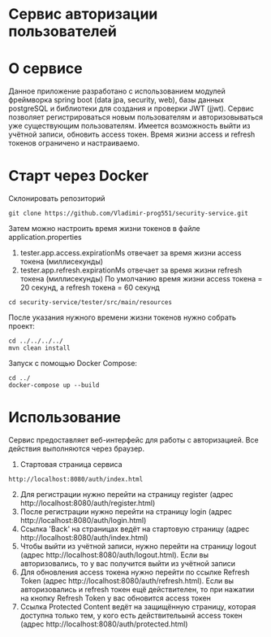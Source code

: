 # Сервис авторизации пользователей

# О сервисе
Данное приложение разработано с использованием модулей фреймворка spring boot (data jpa, security, web), базы данных postgreSQL и библиотеки для создания и проверки JWT (jjwt).
Сервис позволяет регистрироваться новым пользователям и авторизовываться уже существующим пользователям. Имеется возможность выйти из учётной записи, обновить access токен. Время жизни access и refresh токенов ограничено и настраиваемо.

# Старт через Docker
Склонировать репозиторий
```
git clone https://github.com/Vladimir-prog551/security-service.git
```
Затем можно настроить время жизни токенов в файле application.properties
1. tester.app.access.expirationMs отвечает за время жизни access токена (миллисекунды)
2. tester.app.refresh.expirationMs отвечает за время жизни refresh токена (миллисекунды)
По умолчанию время жизни access токена = 20 секунд, а refresh токена = 60 секунд
```
cd security-service/tester/src/main/resources
```
После указания нужного времени жизни токенов нужно собрать проект:
```
cd ../../../../
mvn clean install
```
Запуск с помощью Docker Compose:
```
cd ../
docker-compose up --build
```

# Использование
Сервис предоставляет веб-интерфейс для работы с авторизацией. Все действия выполняются через браузер.
1. Стартовая страница сервиса
```
http://localhost:8080/auth/index.html
```
2. Для регистрации нужно перейти на страницу register (адрес http://localhost:8080/auth/register.html)
3. После регистрации нужно перейти на страницу login (адрес http://localhost:8080/auth/login.html)
4. Ссылка 'Back' на страницах ведёт на стартовую страницу (адрес http://localhost:8080/auth/index.html)
5. Чтобы выйти из учётной записи, нужно перейти на страницу logout (адрес http://localhost:8080/auth/logout.html). Если вы авторизовались, то у вас получится выйти из учётной записи
6. Для обновления access токена нужно перейти по ссылке Refresh Token (адрес http://localhost:8080/auth/refresh.html). Если вы авторизовались и refresh токен ещё действителен, то при нажатии на кнопку Refresh Token у вас обновится access токен
7. Ссылка Protected Content ведёт на защищённую страницу, которая доступна только тем, у кого есть действительынй access токен (адрес http://localhost:8080/auth/protected.html)
